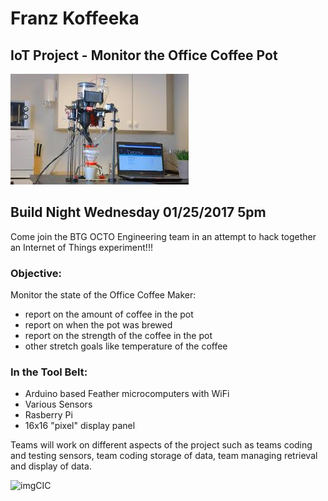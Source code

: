 # Franz Koffeeka

## IoT Project - Monitor the Office Coffee Pot

![imgCPR][img CoffeeRobot]
## Build Night Wednesday 01/25/2017 5pm

Come join the BTG OCTO Engineering team in an attempt to hack together an Internet of Things experiment!!!

### Objective:
  Monitor the state of the Office Coffee Maker:
* report on the amount of coffee in the pot
* report on when the pot was brewed
* report on the strength of the coffee in the pot
* other stretch goals like temperature of the coffee

### In the Tool Belt:
* Arduino based Feather microcomputers with WiFi
* Various Sensors
* Rasberry Pi
* 16x16 "pixel" display panel

Teams will work on different aspects of the project such as teams coding and testing sensors, team coding storage of data, team managing retrieval and display of data.

![imgCIC][img Coffee IoT Concepts]

[img CoffeeRobot]:coffeerobot.png "Coffee Robot"
[img Coffee IoT Concepts]:coffeeIoTBoard1.png "Coffee IoT Concepts"
